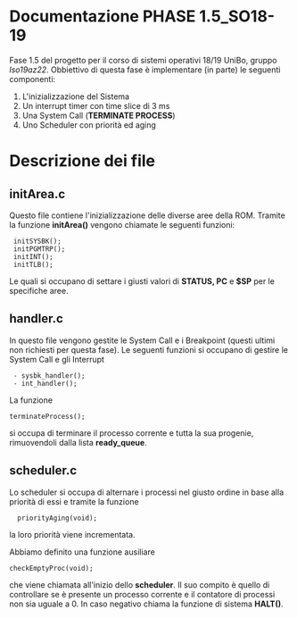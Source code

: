 # Documentazione PHASE 1.5_SO18-19 
Fase 1.5 del progetto per il corso di sistemi operativi 18/19 UniBo, gruppo <i>lso19az22</i>.
Obbiettivo di questa fase è implementare (in parte) le seguenti componenti:

 1. L'inizializzazione del Sistema
 2. Un interrupt timer con time slice di 3 ms
 3. Una System Call (<b>TERMINATE PROCESS</b>)
 4. Uno Scheduler con priorità ed aging


# Descrizione dei file 
## initArea.c
Questo file contiene l'inizializzazione delle diverse aree della ROM. Tramite la funzione <b>initArea()</b> vengono chiamate le seguenti funzioni:
 ```
  initSYSBK();
  initPGMTRP();
  initINT();
  initTLB();
```
Le quali si occupano di settare i giusti valori di <b>STATUS, PC</b> e <b>$SP</b> per le specifiche aree.

## handler.c
In questo file vengono gestite le System Call e i Breakpoint (questi ultimi non richiesti per questa fase).
Le seguenti funzioni si occupano di gestire le System Call e gli Interrupt
```
 - sysbk_handler();
 - int_handler();
```

La funzione 
 ```
 terminateProcess();
 ```
si occupa di terminare il processo corrente e tutta la sua progenie, rimuovendoli dalla lista <b>ready_queue</b>.

## scheduler.c
Lo scheduler si occupa di alternare i processi nel giusto ordine in base alla priorità di essi e tramite la funzione
```
  priorityAging(void);
```
la loro priorità viene incrementata.

Abbiamo definito una funzione ausiliare
```
checkEmptyProc(void);
```
che viene chiamata all'inizio dello <b>scheduler</b>.
Il suo compito è quello di controllare se è presente un processo corrente e il contatore di processi non sia uguale a 0. In caso negativo chiama la funzione di sistema <b>HALT()</b>.
